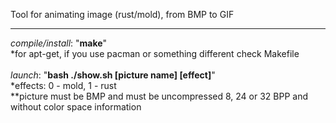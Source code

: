 Tool for animating image (rust/mold), from BMP to GIF
<hr>
<i>compile/install</i>: "<b>make</b>"<br>
*for apt-get, if you use pacman or something different check Makefile<br>
<br>
<i>launch</i>: "<b>bash ./show.sh [picture name] [effect]</b>"<br>
*effects: 0 - mold, 1 - rust<br>
**picture must be BMP and must be uncompressed 8, 24 or 32 BPP and without color space information
